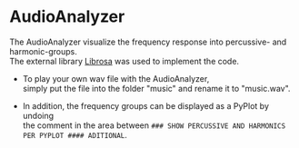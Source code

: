 # AudioAnalyzer
The AudioAnalyzer visualize the frequency response into percussive- and harmonic-groups.\
The external library [Librosa](https://librosa.org/ "Librosa.org") was used to implement the code.

- To play your own wav file with the AudioAnalyzer,\
simply put the file into the folder "music" and rename it to "music.wav".

- In addition, the frequency groups can be displayed as a PyPlot by undoing\
the comment in the area between `### SHOW PERCUSSIVE AND HARMONICS PER PYPLOT #### ADITIONAL`.


